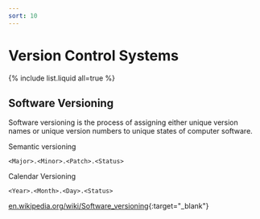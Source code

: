 ```yaml
---
sort: 10
---
```


# Version Control Systems

{% include list.liquid all=true %}

## Software Versioning

Software versioning is the process of assigning either unique version names or unique version numbers to unique states of computer software. 

Semantic versioning

```text
<Major>.<Minor>.<Patch>.<Status>
```

Calendar Versioning

```text
<Year>.<Month>.<Day>.<Status>
```

[en.wikipedia.org/wiki/Software_versioning](https://en.wikipedia.org/wiki/Software_versioning){:target="_blank"}
